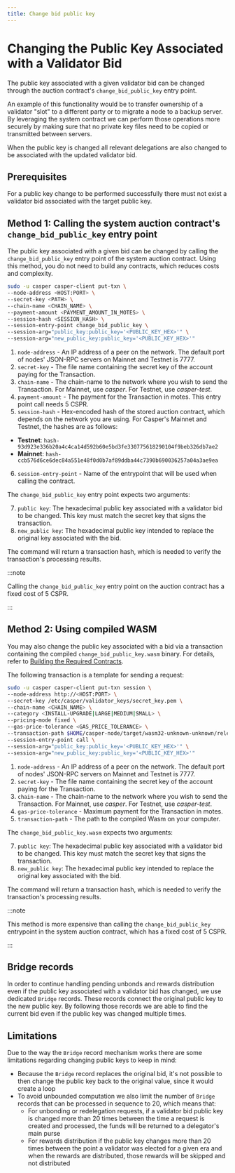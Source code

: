 ```yaml
---
title: Change bid public key
---
```


# Changing the Public Key Associated with a Validator Bid

The public key associated with a given validator bid can be changed through the auction contract's `change_bid_public_key` entry point.

An example of this functionality would be to transfer ownership of a validator "slot" to a different party or to migrate a node to a backup server. By leveraging the system contract we can perform those operations more securely by making sure that no private key files need to be copied or transmitted between servers.

When the public key is changed all relevant delegations are also changed to be associated with the updated validator bid.

## Prerequisites

For a public key change to be performed successfully there must not exist a validator bid associated with the target public key.

## Method 1: Calling the system auction contract's `change_bid_public_key` entry point

The public key associated with a given bid can be changed by calling the `change_bid_public_key` entry point of the system auction contract. Using this method, you do not need to build any contracts, which reduces costs and complexity.

```bash
sudo -u casper casper-client put-txn \
--node-address <HOST:PORT> \
--secret-key <PATH> \
--chain-name <CHAIN_NAME> \
--payment-amount <PAYMENT_AMOUNT_IN_MOTES> \
--session-hash <SESSION_HASH> \
--session-entry-point change_bid_public_key \
--session-arg="public_key:public_key='<PUBLIC_KEY_HEX>'" \
--session-arg="new_public_key:public_key='<PUBLIC_KEY_HEX>'"
```

1. `node-address` - An IP address of a peer on the network. The default port of nodes' JSON-RPC servers on Mainnet and Testnet is 7777.
2. `secret-key` - The file name containing the secret key of the account paying for the Transaction.
3. `chain-name` - The chain-name to the network where you wish to send the Transaction. For Mainnet, use _casper_. For Testnet, use _casper-test_.
4. `payment-amount` - The payment for the Transaction in motes. This entry point call needs 5 CSPR.
5. `session-hash` - Hex-encoded hash of the stored auction contract, which depends on the network you are using. For Casper's Mainnet and Testnet, the hashes are as follows:

-   **Testnet**: `hash-93d923e336b20a4c4ca14d592b60e5bd3fe330775618290104f9beb326db7ae2`
-   **Mainnet**: `hash-ccb576d6ce6dec84a551e48f0d0b7af89ddba44c7390b690036257a04a3ae9ea`

6. `session-entry-point` - Name of the entrypoint that will be used when calling the contract.

The `change_bid_public_key` entry point expects two arguments:

7. `public key`: The hexadecimal public key associated with a validator bid to be changed. This key must match the secret key that signs the transaction.
8. `new_public key`: The hexadecimal public key intended to replace the original key associated with the bid.

The command will return a transaction hash, which is needed to verify the transaction's processing results.

:::note

Calling the `change_bid_public_key` entry point on the auction contract has a fixed cost of 5 CSPR.

:::

## Method 2: Using compiled WASM

You may also change the public key associated with a bid via a transaction containing the compiled `change_bid_public_key.wasm` binary. For details, refer to [Building the Required Contracts](../setup/joining.md#step-3-build-contracts).

The following transaction is a template for sending a request:

```bash
sudo -u casper casper-client put-txn session \
--node-address http://<HOST:PORT> \
--secret-key /etc/casper/validator_keys/secret_key.pem \
--chain-name <CHAIN_NAME> \
--category <INSTALL-UPGRADE|LARGE|MEDIUM|SMALL> \
--pricing-mode fixed \
--gas-price-tolerance <GAS_PRICE_TOLERANCE> \
--transaction-path $HOME/casper-node/target/wasm32-unknown-unknown/release/change_bid_public_key.wasm \
--session-entry-point call \
--session-arg="public_key:public_key='<PUBLIC_KEY_HEX>'" \
--session-arg="new_public_key:public_key='<PUBLIC_KEY_HEX>'"
```

1. `node-address` - An IP address of a peer on the network. The default port of nodes' JSON-RPC servers on Mainnet and Testnet is 7777.
2. `secret-key` - The file name containing the secret key of the account paying for the Transaction.
3. `chain-name` - The chain-name to the network where you wish to send the Transaction. For Mainnet, use _casper_. For Testnet, use _casper-test_.
4. `gas-price-tolerance` - Maximum payment for the Transaction in motes.
5. `transaction-path` - The path to the compiled Wasm on your computer.

The `change_bid_public_key.wasm` expects two arguments:

7. `public key`: The hexadecimal public key associated with a validator bid to be changed. This key must match the secret key that signs the transaction.
8. `new_public key`: The hexadecimal public key intended to replace the original key associated with the bid.

The command will return a transaction hash, which is needed to verify the transaction's processing results.

:::note

This method is more expensive than calling the `change_bid_public_key` entrypoint in the system auction contract, which has a fixed cost of 5 CSPR.

:::

## Bridge records

In order to continue handling pending unbonds and rewards distribution even if the public key associated with a validator bid has changed, we use dedicated `Bridge` records. These records connect the original public key to the new public key. By following those records we are able to find the current bid even if the public key was changed multiple times.

## Limitations

Due to the way the `Bridge` record mechanism works there are some limitations regarding changing public keys to keep in mind:

-   Because the `Bridge` record replaces the original bid, it's not possible to then change the public key back to the original value, since it would create a loop
-   To avoid unbounded computation we also limit the number of `Bridge` records that can be processed in sequence to 20, which means that:
    -   For unbonding or redelegation requests, if a validator bid public key is changed more than 20 times between the time a request is created and processed, the funds will be returned to a delegator's main purse
    -   For rewards distribution if the public key changes more than 20 times between the point a validator was elected for a given era and when the rewards are distributed, those rewards will be skipped and not distributed
